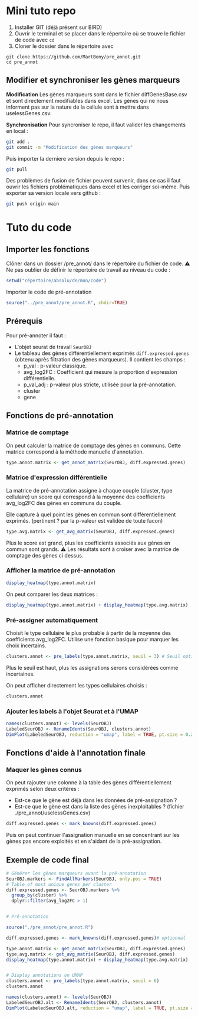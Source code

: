 # Mini tuto repo
1) Installer GIT (déjà présent sur BIRD)
2) Ouvrir le terminal et se placer dans le répertoire où se trouve le fichier de code avec `cd`
3) Cloner le dossier dans le répertoire avec
```
git clone https://github.com/MartBony/pre_annot.git
cd pre_annot
```

## Modifier et synchroniser les gènes marqueurs
**Modification**
Les gènes marqueurs sont dans le fichier diffGenesBase.csv et sont directement modifiables dans excel.
Les gènes qui ne nous informent pas sur la nature de la cellule sont à mettre dans uselessGenes.csv.

**Synchronisation**
Pour syncroniser le repo, il faut valider les changements en local :
```Bash
git add .
git commit -m "Modification des gènes marqueurs"
```
Puis importer la derniere version depuis le repo :
```Bash
git pull
```
Des problèmes de fusion de fichier peuvent survenir, dans ce cas il faut ouvrir les fichiers problématiques dans excel et les corriger soi-même.
Puis exporter sa version locale vers github :
```Bash
git push origin main
```

# Tuto du code
## Importer les fonctions

Clôner dans un dossier /pre_annot/ dans le répertoire du fichier de code.
⚠️ Ne pas oublier de définir le répertoire de travail au niveau du code :
```R
setwd("répertoire/absolu/de/mon/code")
```

Importer le code de pré-annotation
```R
source("../pre_annot/pre_annot.R", chdir=TRUE)
```

## Prérequis

Pour pré-annoter il faut :
- L'objet seurat de travail `SeurOBJ`
- Le tableau des gènes différentiellement exprimés `diff.expressed.genes` (obtenu après filtration des gènes marqueurs). Il contient les champs :
	- p_val : p-valeur classique.
	- avg_log2FC : Coefficient qui mesure la proportion d'expression différentielle.
	- p_val_adj : p-valeur plus stricte, utilisée pour la pré-annotation.
	- cluster
	- gene

## Fonctions de pré-annotation

### Matrice de comptage

On peut calculer la matrice de comptage des gènes en communs. Cette matrice correspond à la méthode manuelle d'annotation.
```R
type.annot.matrix <- get_annot_matrix(SeurOBJ, diff.expressed.genes)
```

### Matrice d'expression différentielle
La matrice de pré-annotation assigne à chaque couple (cluster, type cellulaire) un score qui correspond à la moyenne des coefficients avg_log2FC des gènes en communs du couple.

Elle capture à quel point les gènes en commun sont différentiellement exprimés. (pertinent ? par la p-valeur est validée de toute facon)

```R
type.avg.matrix <- get_avg_matrix(SeurOBJ, diff.expressed.genes)
```

Plus le score est grand, plus les coefficients associés aux gènes en commun sont grands.
⚠️ Les résultats sont à croiser avec la matrice de comptage des gènes ci dessus.


### Afficher la matrice de pré-annotation
```R
display_heatmap(type.annot.matrix)
```

On peut comparer les deux matrices :
```R
display_heatmap(type.annot.matrix) + display_heatmap(type.avg.matrix)
```


### Pré-assigner automatiquement

Choisit le type cellulaire le plus probable à partir de la moyenne des coefficients avg_log2FC. Utilise une fonction basique pour marquer les choix incertains.
```R
clusters.annot <- pre_labels(type.annot.matrix, seuil = 3) # Seuil optionnel
```

Plus le seuil est haut, plus les assignations serons considérées comme incertaines.

On peut afficher directement les types cellulaires choisis :
```R
clusters.annot
```

### Ajouter les labels à l'objet Seurat et à l'UMAP
```R
names(clusters.annot) <- levels(SeurOBJ)
LabeledSeurOBJ <- RenameIdents(SeurOBJ, clusters.annot)
DimPlot(LabeledSeurOBJ, reduction = "umap", label = TRUE, pt.size = 0.25) + NoLegend()
```


## Fonctions d'aide à l'annotation finale

### Maquer les gènes connus

On peut rajouter une colonne à la table des gènes différentiellement exprimés selon deux critères : 
- Est-ce que le gène est déjà dans les données de pré-assignation ?
- Est-ce que le gène est dans la liste des gènes inexploitables ? (fichier ./pre_annot/uselessGenes.csv)
```R
diff.expressed.genes <- mark_knowns(diff.expressed.genes)
```

Puis on peut continuer l'assignation manuelle en se concentrant sur les gènes pas encore exploités et en s'aidant de la pré-assignation.






## Exemple de code final
```R
# Générer les gènes marqueurs avant la pré-annotation
SeurOBJ.markers <- FindAllMarkers(SeurOBJ, only.pos = TRUE)
# Table of most unique genes per cluster
diff.expressed.genes <- SeurOBJ.markers %>%
  group_by(cluster) %>%
  dplyr::filter(avg_log2FC > 1)


# Pré-annotation

source("./pre_annot/pre_annot.R")

diff.expressed.genes <- mark_knowns(diff.expressed.genes)# optionnal 

type.annot.matrix <- get_annot_matrix(SeurOBJ, diff.expressed.genes)
type.avg.matrix <- get_avg_matrix(SeurOBJ, diff.expressed.genes)
display_heatmap(type.annot.matrix) + display_heatmap(type.avg.matrix)


# Display annotations on UMAP
clusters.annot <- pre_labels(type.annot.matrix, seuil = 6)
clusters.annot

names(clusters.annot) <- levels(SeurOBJ)
LabeledSeurOBJ.alt <- RenameIdents(SeurOBJ, clusters.annot)
DimPlot(LabeledSeurOBJ.alt, reduction = "umap", label = TRUE, pt.size = 0.25) + NoLegend()

```
